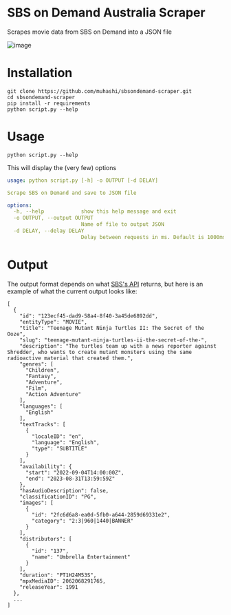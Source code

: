 # SBS on Demand Australia Scraper

Scrapes movie data from SBS on Demand into a JSON file

![image](https://github.com/muhashi/sbsondemand-scraper/assets/105213357/244dc2e5-f4ba-492c-86ad-677b3d056cf6)

# Installation

```
git clone https://github.com/muhashi/sbsondemand-scraper.git
cd sbsondemand-scraper
pip install -r requirements
python script.py --help
```

# Usage

```
python script.py --help
```

This will display the (very few) options

```yaml
usage: python script.py [-h] -o OUTPUT [-d DELAY]

Scrape SBS on Demand and save to JSON file

options:
  -h, --help            show this help message and exit
  -o OUTPUT, --output OUTPUT
                        Name of file to output JSON
  -d DELAY, --delay DELAY
                        Delay between requests in ms. Default is 1000ms
```
# Output

The output format depends on what [SBS's API](https://catalogue.pr.sbsod.com/collections/all-movies) returns, but here is an example of what the current output looks like:

```
[
  {
    "id": "123ecf45-dad9-58a4-8f40-3a45de6892dd",
    "entityType": "MOVIE",
    "title": "Teenage Mutant Ninja Turtles II: The Secret of the Ooze",
    "slug": "teenage-mutant-ninja-turtles-ii-the-secret-of-the-",
    "description": "The turtles team up with a news reporter against Shredder, who wants to create mutant monsters using the same radioactive material that created them.",
    "genres": [
      "Children",
      "Fantasy",
      "Adventure",
      "Film",
      "Action Adventure"
    ],
    "languages": [
      "English"
    ],
    "textTracks": [
      {
        "localeID": "en",
        "language": "English",
        "type": "SUBTITLE"
      }
    ],
    "availability": {
      "start": "2022-09-04T14:00:00Z",
      "end": "2023-08-31T13:59:59Z"
    },
    "hasAudioDescription": false,
    "classificationID": "PG",
    "images": [
      {
        "id": "2fc6d6a8-ea0d-5fb0-a644-2859d69331e2",
        "category": "2:3|960|1440|BANNER"
      }
    ],
    "distributors": [
      {
        "id": "137",
        "name": "Umbrella Entertainment"
      }
    ],
    "duration": "PT1H24M53S",
    "mpxMediaID": 2062068291765,
    "releaseYear": 1991
  },
  ...
]
```
